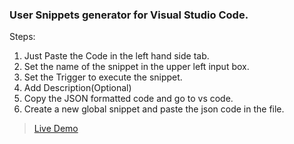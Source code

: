 ### User Snippets generator for Visual Studio Code.
Steps: 
1. Just Paste the Code in the left hand side tab.
2. Set the name of the snippet in the upper left input box.
3. Set the Trigger to execute the snippet.
4. Add Description(Optional)
5. Copy the JSON formatted code and go to vs code.
6. Create a new global snippet and paste the json code in the file.

> [Live Demo](https://tejas-warake.github.io/snippetsgenerator/)
